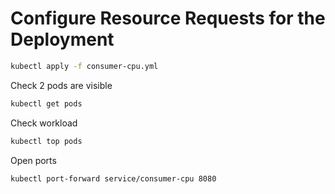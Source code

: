 # Configure Resource Requests for the Deployment

```sh
kubectl apply -f consumer-cpu.yml
```
Check 2 pods are visible
```sh
kubectl get pods
```

Check workload
```sh
kubectl top pods
```
Open ports 
```bash
kubectl port-forward service/consumer-cpu 8080
```

